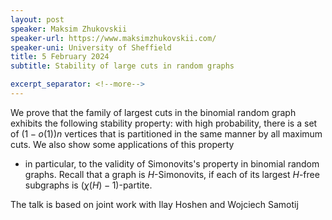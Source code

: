 ```yaml
---
layout: post
speaker: Maksim Zhukovskii 
speaker-url: https://www.maksimzhukovskii.com/
speaker-uni: University of Sheffield
title: 5 February 2024
subtitle: Stability of large cuts in random graphs

excerpt_separator: <!--more-->
---
```

We prove that the family of largest cuts in the binomial random graph 
exhibits the following stability property: with high probability, 
there is a set of $(1-o(1))n$ vertices that is partitioned in the 
same manner by all maximum cuts. We also show some applications of this property 
- in particular, to the validity of Simonovits's property in binomial random graphs. 
Recall that a graph is $H$-Simonovits, if each of its largest $H$-free subgraphs is $(\chi(H)−1)$-partite.

The talk is based on joint work with Ilay Hoshen and Wojciech Samotij
<!--more-->
